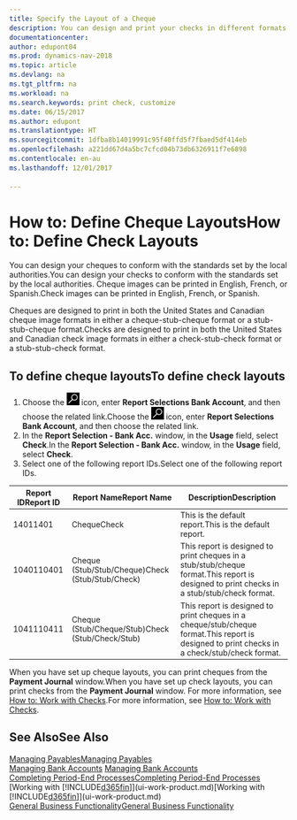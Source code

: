```yaml
---
title: Specify the Layout of a Cheque
description: You can design and print your checks in different formats to conform with standards.
documentationcenter: 
author: edupont04
ms.prod: dynamics-nav-2018
ms.topic: article
ms.devlang: na
ms.tgt_pltfrm: na
ms.workload: na
ms.search.keywords: print check, customize
ms.date: 06/15/2017
ms.author: edupont
ms.translationtype: HT
ms.sourcegitcommit: 1dfba8b14019991c95f40ffd5f7fbaed5df414eb
ms.openlocfilehash: a221dd67d4a5bc7cfcd04b73db6326911f7e6898
ms.contentlocale: en-au
ms.lasthandoff: 12/01/2017

---
```

# <a name="how-to-define-check-layouts"></a><span data-ttu-id="34243-103">How to: Define Cheque Layouts</span><span class="sxs-lookup"><span data-stu-id="34243-103">How to: Define Check Layouts</span></span>
<span data-ttu-id="34243-104">You can design your cheques to conform with the standards set by the local authorities.</span><span class="sxs-lookup"><span data-stu-id="34243-104">You can design your checks to conform with the standards set by the local authorities.</span></span> <span data-ttu-id="34243-105">Cheque images can be printed in English, French, or Spanish.</span><span class="sxs-lookup"><span data-stu-id="34243-105">Check images can be printed in English, French, or Spanish.</span></span>

<span data-ttu-id="34243-106">Cheques are designed to print in both the United States and Canadian cheque image formats in either a cheque-stub-cheque format or a stub-stub-cheque format.</span><span class="sxs-lookup"><span data-stu-id="34243-106">Checks are designed to print in both the United States and Canadian check image formats in either a check-stub-check format or a stub-stub-check format.</span></span>

## <a name="to-define-check-layouts"></a><span data-ttu-id="34243-107">To define cheque layouts</span><span class="sxs-lookup"><span data-stu-id="34243-107">To define check layouts</span></span>
1. <span data-ttu-id="34243-108">Choose the ![Search for Page or Report](media/ui-search/search_small.png "Search for Page or Report icon") icon, enter **Report Selections Bank Account**, and then choose the related link.</span><span class="sxs-lookup"><span data-stu-id="34243-108">Choose the ![Search for Page or Report](media/ui-search/search_small.png "Search for Page or Report icon") icon, enter **Report Selections Bank Account**, and then choose the related link.</span></span>
2. <span data-ttu-id="34243-109">In the **Report Selection - Bank Acc.** window, in the **Usage** field, select **Check**.</span><span class="sxs-lookup"><span data-stu-id="34243-109">In the **Report Selection - Bank Acc.** window, in the **Usage** field, select **Check**.</span></span>
3. <span data-ttu-id="34243-110">Select one of the following report IDs.</span><span class="sxs-lookup"><span data-stu-id="34243-110">Select one of the following report IDs.</span></span>

| <span data-ttu-id="34243-111">Report ID</span><span class="sxs-lookup"><span data-stu-id="34243-111">Report ID</span></span> | <span data-ttu-id="34243-112">Report Name</span><span class="sxs-lookup"><span data-stu-id="34243-112">Report Name</span></span> | <span data-ttu-id="34243-113">Description</span><span class="sxs-lookup"><span data-stu-id="34243-113">Description</span></span> |
| --- | --- | --- |
| <span data-ttu-id="34243-114">1401</span><span class="sxs-lookup"><span data-stu-id="34243-114">1401</span></span> |<span data-ttu-id="34243-115">Cheque</span><span class="sxs-lookup"><span data-stu-id="34243-115">Check</span></span> |<span data-ttu-id="34243-116">This is the default report.</span><span class="sxs-lookup"><span data-stu-id="34243-116">This is the default report.</span></span> |
| <span data-ttu-id="34243-117">10401</span><span class="sxs-lookup"><span data-stu-id="34243-117">10401</span></span> |<span data-ttu-id="34243-118">Cheque (Stub/Stub/Cheque)</span><span class="sxs-lookup"><span data-stu-id="34243-118">Check (Stub/Stub/Check)</span></span> |<span data-ttu-id="34243-119">This report is designed to print cheques in a stub/stub/cheque format.</span><span class="sxs-lookup"><span data-stu-id="34243-119">This report is designed to print checks in a stub/stub/check format.</span></span> |
| <span data-ttu-id="34243-120">10411</span><span class="sxs-lookup"><span data-stu-id="34243-120">10411</span></span> |<span data-ttu-id="34243-121">Cheque (Stub/Cheque/Stub)</span><span class="sxs-lookup"><span data-stu-id="34243-121">Check (Stub/Check/Stub)</span></span> |<span data-ttu-id="34243-122">This report is designed to print cheques in a cheque/stub/cheque format.</span><span class="sxs-lookup"><span data-stu-id="34243-122">This report is designed to print checks in a check/stub/check format.</span></span> |

<span data-ttu-id="34243-123">When you have set up cheque layouts, you can print cheques from the **Payment Journal** window.</span><span class="sxs-lookup"><span data-stu-id="34243-123">When you have set up check layouts, you can print checks from the **Payment Journal** window.</span></span> <span data-ttu-id="34243-124">For more information, see [How to: Work with Checks](payables-how-work-checks.md).</span><span class="sxs-lookup"><span data-stu-id="34243-124">For more information, see [How to: Work with Checks](payables-how-work-checks.md).</span></span>

## <a name="see-also"></a><span data-ttu-id="34243-125">See Also</span><span class="sxs-lookup"><span data-stu-id="34243-125">See Also</span></span>
[<span data-ttu-id="34243-126">Managing Payables</span><span class="sxs-lookup"><span data-stu-id="34243-126">Managing Payables</span></span>](payables-manage-payables.md)  
<span data-ttu-id="34243-127">[Managing Bank Accounts](bank-manage-bank-accounts.md) </span><span class="sxs-lookup"><span data-stu-id="34243-127">[Managing Bank Accounts](bank-manage-bank-accounts.md) </span></span>  
[<span data-ttu-id="34243-128">Completing Period-End Processes</span><span class="sxs-lookup"><span data-stu-id="34243-128">Completing Period-End Processes</span></span>](year-how-complete-period-end-processes.md)  
<span data-ttu-id="34243-129">[Working with [!INCLUDE[d365fin](includes/d365fin_md.md)]](ui-work-product.md)</span><span class="sxs-lookup"><span data-stu-id="34243-129">[Working with [!INCLUDE[d365fin](includes/d365fin_md.md)]](ui-work-product.md)</span></span>  
[<span data-ttu-id="34243-130">General Business Functionality</span><span class="sxs-lookup"><span data-stu-id="34243-130">General Business Functionality</span></span>](ui-across-business-areas.md)

